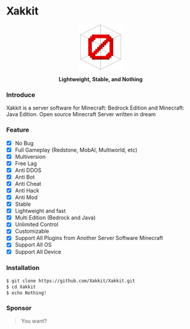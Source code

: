 # Xakkit
<p align="center">
  <img src="icon.png" height="120" width="120" />
</p>
<p align="center">
  <b>Lightweight, Stable, and Nothing</b>
</p>

### Introduce
Xakkit is a server software for Minecraft: Bedrock Edition and Minecraft: Java Edition. Open source Minecraft Server written in dream

### Feature
 - [x] No Bug
 - [x] Full Gameplay (Redstone, MobAI, Multiworld, etc)
 - [x] Multiversion
 - [x] Free Lag
 - [x] Anti DDOS
 - [x] Anti Bot
 - [x] Anti Cheat
 - [x] Anti Hack
 - [x] Anti Mod
 - [x] Stable
 - [x] Lightweight and fast
 - [x] Multi Edition (Bedrock and Java)
 - [x] Unlimited Control
 - [x] Customizable
 - [x] Support All Plugins from Another Server Software Minecraft
 - [x] Support All OS
 - [x] Support All Device

### Installation
 ```
$ git clone https://github.com/Xakkit/Xakkit.git
$ cd Xakkit
$ echo Nothing!
```

### Sponsor
> You want?
